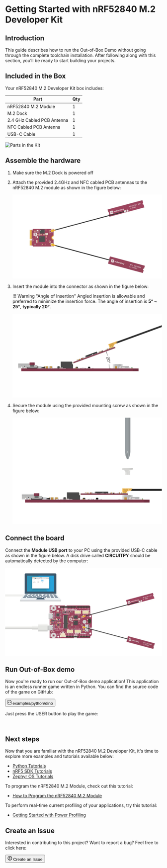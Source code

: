 # Getting Started with nRF52840 M.2 Developer Kit

## Introduction
This guide describes how to run the Out-of-Box Demo without going through the complete toolchain installation. After following along with this section, you’ll be ready to start building your projects.

## Included in the Box

Your nRF52840 M.2 Developer Kit box includes:

|    **Part**                | **Qty** |
| -------------------------- | ------- |
| nRF52840 M.2 Module        | 1       |
| M.2 Dock                   | 1       |
| 2.4 GHz Cabled PCB Antenna | 1       |
| NFC Cabled PCB Antenna     | 1       |
| USB-C Cable                | 1       |

![Parts in the Kit]()

## Assemble the hardware

1. Make sure the M.2 Dock is powered off

2. Attach the provided 2.4GHz and NFC cabled PCB antennas to the nRF52840 M.2 module as shown in the figure below:

	![Attaching Antennas](assets/images/attaching-antennas-to-m2.webp)

3. Insert the module into the connector as shown in the figure below:

	!!! Warning "Angle of Insertion"
		Angled insertion is allowable and preferred to minimize the insertion force. The angle of insertion is **5° ~ 25°**, **typically 20°**.
	
	![Module Insertion](assets/images/m2-module-insertion.png)

4. Secure the module using the provided mounting screw as shown in the figure below:

	![Secure the module](assets/images/secure-m2-module-screw.png)

## Connect the board

Connect the **Module USB port** to your PC using the provided USB-C cable as shown in the figure below. A disk drive called **CIRCUITPY** should be automatically detected by the computer:

![](python/assets/images/connect-module-usb.webp)

## Run Out-of-Box demo

Now you're ready to run our Out-of-Box demo application! This application is an endless runner game written in Python. You can find the source code of the game on GitHub: 

<a href="https://github.com/makerdiary/nrf52840-m2-devkit/tree/master/examples/python/dino"><button class="md-tile md-tile--primary" style="width:auto;"><svg xmlns="http://www.w3.org/2000/svg" viewBox="0 0 12 16" width="12" height="16"><path fill-rule="evenodd" d="M8.5 1H1c-.55 0-1 .45-1 1v12c0 .55.45 1 1 1h10c.55 0 1-.45 1-1V4.5L8.5 1zM11 14H1V2h7l3 3v9zM5 6.98L3.5 8.5 5 10l-.5 1L2 8.5 4.5 6l.5.98zM7.5 6L10 8.5 7.5 11l-.5-.98L8.5 8.5 7 7l.5-1z"></path></svg> examples/python/dino</button></a>

Just press the USER button to play the game:

![]()

## Next steps

Now that you are familiar with the nRF52840 M.2 Developer Kit, it's time to explore more examples and tutorials available below:

* [Python Tutorials](../python)
* [nRF5 SDK Tutorials](../nrf5-sdk)
* [Zephyr OS Tutorials](../zephyr)

To program the nRF52840 M.2 Module, check out this tutorial:

* [How to Program the nRF52840 M.2 Module](programming.md)

To perform real-time current profiling of your applications, try this tutorial:

* [Getting Started with Power Profiling](power-profiling.md)

## Create an Issue

Interested in contributing to this project? Want to report a bug? Feel free to click here:

<a href="https://github.com/makerdiary/nrf52840-m2-devkit/issues/new?title=Getting%20Started:%20%3Ctitle%3E"><button class="md-tile md-tile--primary"><svg xmlns="http://www.w3.org/2000/svg" viewBox="0 0 14 16" width="14" height="16"><path fill-rule="evenodd" d="M7 2.3c3.14 0 5.7 2.56 5.7 5.7s-2.56 5.7-5.7 5.7A5.71 5.71 0 011.3 8c0-3.14 2.56-5.7 5.7-5.7zM7 1C3.14 1 0 4.14 0 8s3.14 7 7 7 7-3.14 7-7-3.14-7-7-7zm1 3H6v5h2V4zm0 6H6v2h2v-2z"></path></svg> Create an Issue</button></a>
